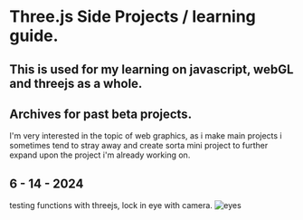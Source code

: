 # Three.js Side Projects / learning guide.

## This is used for my learning on javascript, webGL and threejs as a whole.

## Archives for past beta projects.

I'm very interested in the topic of web graphics, as i make main projects i sometimes tend to stray away and create sorta mini project to further expand upon the project i'm already working on.

## 6 - 14 - 2024
testing functions with threejs, lock in eye with camera.
![eyes](https://github.com/nefariousjosiah/threejs-side-projects/assets/148295938/071fd303-1073-4f82-b6af-2ee70c1de0fe)


